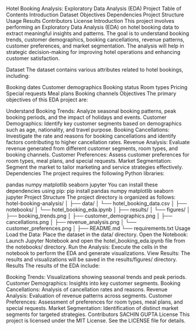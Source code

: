 Hotel Booking Analysis: Exploratory Data Analysis (EDA) Project
Table of Contents
Introduction
Dataset
Objectives
Dependencies
Project Structure
Usage
Results
Contributors
License
Introduction
This project involves performing an Exploratory Data Analysis (EDA) on hotel booking data to extract meaningful insights and patterns. The goal is to understand booking trends, customer demographics, booking cancellations, revenue patterns, customer preferences, and market segmentation. The analysis will help in strategic decision-making for improving hotel operations and enhancing customer satisfaction.

Dataset
The dataset contains various attributes related to hotel bookings, including:

Booking dates
Customer demographics
Booking status
Room types
Pricing
Special requests
Meal plans
Booking channels
Objectives
The primary objectives of this EDA project are:

Understand Booking Trends: Analyze seasonal booking patterns, peak booking periods, and the impact of holidays and events.
Customer Demographics: Identify key customer segments based on demographics such as age, nationality, and travel purpose.
Booking Cancellations: Investigate the rate and reasons for booking cancellations and identify factors contributing to higher cancellation rates.
Revenue Analysis: Evaluate revenue generated from different customer segments, room types, and booking channels.
Customer Preferences: Assess customer preferences for room types, meal plans, and special requests.
Market Segmentation: Segment the market to tailor marketing and service strategies effectively.
Dependencies
The project requires the following Python libraries:

pandas
numpy
matplotlib
seaborn
jupyter
You can install these dependencies using pip:
pip install pandas numpy matplotlib seaborn jupyter
Project Structure
The project directory is organized as follows:
hotel-booking-analysis/
│
├── data/
│   └── hotel_booking_data.csv
│
├── notebooks/
│   └── hotel_booking_eda.ipynb
│
├── results/
│   └── figures/
│       ├── booking_trends.png
│       ├── customer_demographics.png
│       ├── cancellations.png
│       ├── revenue_analysis.png
│       └── customer_preferences.png
│
├── README.md
└── requirements.txt
Usage
Load the Data: Place the dataset in the data/ directory.
Open the Notebook: Launch Jupyter Notebook and open the hotel_booking_eda.ipynb file from the notebooks/ directory.
Run the Analysis: Execute the cells in the notebook to perform the EDA and generate visualizations.
View Results: The results and visualizations will be saved in the results/figures/ directory.
Results
The results of the EDA include:

Booking Trends: Visualizations showing seasonal trends and peak periods.
Customer Demographics: Insights into key customer segments.
Booking Cancellations: Analysis of cancellation rates and reasons.
Revenue Analysis: Evaluation of revenue patterns across segments.
Customer Preferences: Assessment of preferences for room types, meal plans, and special requests.
Market Segmentation: Identification of distinct market segments for targeted strategies.
Contributors
SACHIN GUPTA
License
This project is licensed under the MIT License. See the LICENSE file for details.
